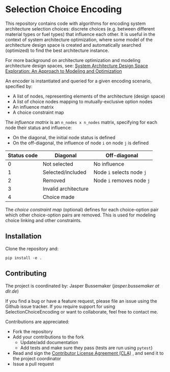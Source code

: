 # Selection Choice Encoding

This repository contains code with algorithms for encoding system architecture selection choices:
discrete choices (e.g. between different material types or fuel types) that influence each other.
It is useful in the context of system architecture optimization, where some model of the architecture design space
is created and automatically searched (optimized) to find the best architecture instance.

For more background on architecture optimization and modeling architecture design spaces, see:
[System Architecture Design Space Exploration: An Approach to Modeling and Optimization](https://www.zenodo.org/record/4672182)

An encoder is instantiated and queried for a given encoding scenario, specified by:
- A list of nodes, representing elements of the architecture (design space)
- A list of choice nodes mapping to mutually-exclusive option nodes
- An influence matrix
- A choice constraint map

The *influence matrix* is an `n_nodes x n_nodes` matrix, specifying for each node their status and influence:
- On the diagonal, the initial node status is defined
- On the off-diagonal, the influence of node `i` on node `j` is defined

| Status code | Diagonal             | Off-diagonal              |
|-------------|----------------------|---------------------------|
| 0           | Not selected         | No influence              |
| 1           | Selected/included    | Node `i` selects node `j` |
| 2           | Removed              | Node `i` removes node `j` |
| 3           | Invalid architecture |                           |
| 4           | Choice made          |                           |

The *choice constraint map* (optional) defines for each choice-option pair which other choice-option pairs are removed.
This is used for modeling choice linking and other constraints.

## Installation

Clone the repository and:
```
pip install -e .
```

## Contributing

The project is coordinated by: Jasper Bussemaker (*jasper.bussemaker at dlr.de*)

If you find a bug or have a feature request, please file an issue using the Github issue tracker.
If you require support for using SelectionChoiceEncoding or want to collaborate, feel free to contact me.

Contributions are appreciated:
- Fork the repository
- Add your contributions to the fork
  - Update/add documentation
  - Add tests and make sure they pass (tests are run using `pytest`)
- Read and sign the [Contributor License Agreement (CLA)](SelectionChoiceEncoding%20DLR%20Individual%20Contributor%20License%20Agreement.docx)
  , and send it to the project coordinator
- Issue a pull request
